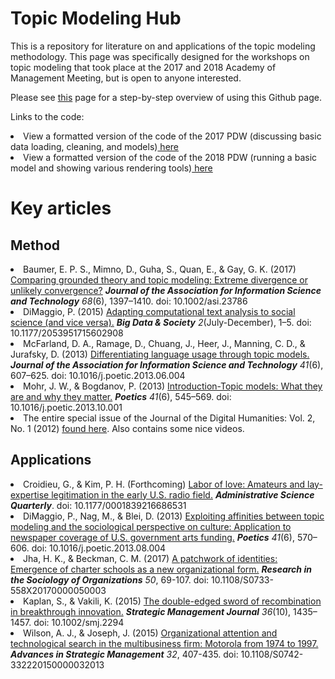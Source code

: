 Topic Modeling Hub
============
This is a repository for literature on and applications of the topic modeling methodology. 
This page was specifically designed for the workshops on topic modeling that took place at the 2017 and 2018 Academy of Management Meeting, 
but is open to anyone interested. 

Please see <a href="https://github.com/RFJHaans/topicmodeling/"> this</a> page for a step-by-step overview of using this Github page. 

Links to the code:
<li>View a formatted version of the code of the 2017 PDW (discussing basic data loading, cleaning, and models)<a href="https://github.com/RFJHaans/topicmodeling/blob/master/Code/2017/Formatted%20code%202017.md"> here</a>
<li>View a formatted version of the code of the 2018 PDW (running a basic model and showing various rendering tools)<a href="https://github.com/RFJHaans/topicmodeling/blob/master/Code/2018/Formatted%20code%202018.md"> here</a>
  
Key articles
=====================
Method
-------------------
<li>Baumer, E. P. S., Mimno, D., Guha, S., Quan, E., & Gay, G. K. (2017) <a href="http://doi.org/10.1002/asi.23786">Comparing grounded theory and topic modeling: Extreme divergence or unlikely convergence?</a> <b><i>Journal of the Association for Information Science and Technology</b> 68</i>(6), 1397–1410. doi: 10.1002/asi.23786</li>
<li>DiMaggio, P. (2015) <a href="http://doi.org/10.1177/2053951715602908">Adapting computational text analysis to social science (and vice versa).</a> <b><i>Big Data & Society</b> 2</i>(July-December), 1–5. doi: 10.1177/2053951715602908</li>
<li>McFarland, D. A., Ramage, D., Chuang, J., Heer, J., Manning, C. D., & Jurafsky, D. (2013) <a href="http://doi.org/10.1016/j.poetic.2013.06.004">Differentiating language usage through topic models.</a> <b><i>Journal of the Association for Information Science and Technology</b> 41</i>(6), 607–625. doi: 10.1016/j.poetic.2013.06.004</li>
<li>Mohr, J. W., & Bogdanov, P. (2013) <a href="http://doi.org/10.1016/j.poetic.2013.10.001">Introduction-Topic models: What they are and why they matter.</a> <b><i>Poetics</b> 41</i>(6), 545–569. doi: 10.1016/j.poetic.2013.10.001</li>
<li>The entire special issue of the Journal of the Digital Humanities: Vol. 2, No. 1 (2012) <a href="http://journalofdigitalhumanities.org/2-1/">found here</a>. Also contains some nice videos.  

Applications
-------------------
<li>Croidieu, G., & Kim, P. H. (Forthcoming) <a href="http://doi.org/10.1177/0001839216686531">Labor of love: Amateurs and lay-expertise legitimation in the early U.S. radio field.</a> <b><i>Administrative Science Quarterly</b></i>. doi: 10.1177/0001839216686531</li>
<li>DiMaggio, P., Nag, M., & Blei, D. (2013) <a href="http://doi.org/10.1016/j.poetic.2013.08.004">Exploiting affinities between topic modeling and the sociological perspective on culture: Application to newspaper coverage of U.S. government arts funding.</a> <b><i>Poetics</b> 41</i>(6), 570–606. doi: 10.1016/j.poetic.2013.08.004</li>
<li>Jha, H. K., & Beckman, C. M. (2017) <a href="http://doi.org/10.1108/S0733-558X20170000050003"> A patchwork of identities: Emergence of charter schools as a new organizational form.</a> <b><i>Research in the Sociology of Organizations</b> 50</i>, 69-107. doi: 10.1108/S0733-558X20170000050003</li>
<li>Kaplan, S., & Vakili, K. (2015) <a href="http://doi.org/10.1002/smj.2294">The double-edged sword of recombination in breakthrough innovation.</a> <b><i>Strategic Management Journal</b> 36</i>(10), 1435–1457. doi: 10.1002/smj.2294</li>
<li>Wilson, A. J., & Joseph, J. (2015) <a href="http://doi.org/10.1108/S0742-332220150000032013">Organizational attention and technological search in the multibusiness firm: Motorola from 1974 to 1997.</a> <b><i>Advances in Strategic Management</b> 32</i>, 407-435. doi: 10.1108/S0742-332220150000032013</li>


